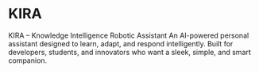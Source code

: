 # KIRA
KIRA – Knowledge Intelligence Robotic Assistant An AI-powered personal assistant designed to learn, adapt, and respond intelligently. Built for developers, students, and innovators who want a sleek, simple, and smart companion.
